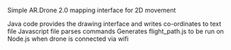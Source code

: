 Simple AR.Drone 2.0 mapping interface for 2D movement

Java code provides the drawing interface and writes co-ordinates to text file
Javascript file parses commands
Generates flight_path.js to be run on Node.js when drone is connected via wifi
